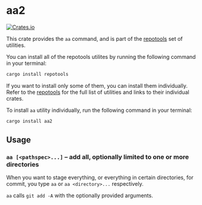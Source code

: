 # aa2

[![Crates.io](https://img.shields.io/crates/v/aa2.svg)](https://crates.io/crates/aa2)

This crate provides the `aa` command, and is part of the
[repotools](https://crates.io/crates/repotools) set of utilities.

You can install all of the repotools utilites by running
the following command in your terminal:

```bash
cargo install repotools
```

If you want to install only some of them, you can install them
individually. Refer to the [repotools](https://crates.io/crates/repotools)
for the full list of utilities and links to their individual crates.

To install `aa` utility individually, run the following
command in your terminal:

```bash
cargo install aa2
```

## Usage

### `aa [<pathspec>...]` – add all, optionally limited to one or more directories

When you want to stage everything, or everything in certain directories,
for commit, you type `aa` or `aa <directory>...` respectively.

`aa` calls `git add -A` with the optionally provided arguments.
